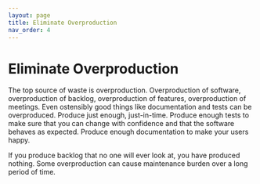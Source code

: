 ```yaml
---
layout: page
title: Eliminate Overproduction
nav_order: 4
---
```


# Eliminate Overproduction

The top source of waste is overproduction. Overproduction of software,
overproduction of backlog, overproduction of features, overproduction of
meetings. Even ostensibly good things like documentation and tests can be
overproduced. Produce just enough, just-in-time. Produce enough tests
to make sure that you can change with confidence and that the software
behaves as expected. Produce enough documentation to make your users happy.

If you produce backlog that no one will ever look at,
you have produced nothing.
Some overproduction can cause maintenance burden over a long period of time.
